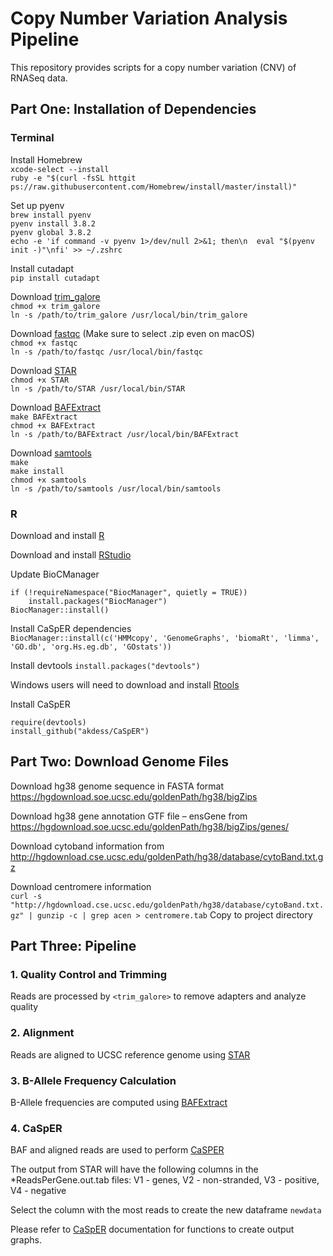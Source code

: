 # Copy Number Variation Analysis Pipeline

This repository provides scripts for a copy number variation (CNV) of RNASeq data.

## Part One: Installation of Dependencies

### Terminal
Install Homebrew  
`xcode-select --install`  
`ruby -e "$(curl -fsSL httgit ps://raw.githubusercontent.com/Homebrew/install/master/install)"`

Set up pyenv  
`brew install pyenv`   
`pyenv install 3.8.2`  
`pyenv global 3.8.2`  
`echo -e 'if command -v pyenv 1>/dev/null 2>&1; then\n  eval "$(pyenv init -)"\nfi' >> ~/.zshrc`

Install cutadapt  
`pip install cutadapt`  

Download [trim_galore](https://github.com/FelixKrueger/TrimGalore/releases)  
`chmod +x trim_galore`  
`ln -s /path/to/trim_galore /usr/local/bin/trim_galore`  

Download [fastqc](https://www.bioinformatics.babraham.ac.uk/projects/download.html#fastqc) (Make sure to select .zip even on macOS)  
`chmod +x fastqc`  
`ln -s /path/to/fastqc /usr/local/bin/fastqc`  

Download [STAR](https://github.com/alexdobin/STAR/releases)  
`chmod +x STAR`  
`ln -s /path/to/STAR /usr/local/bin/STAR`  

Download [BAFExtract](https://github.com/akdess/BAFExtract.git)  
`make BAFExtract`  
`chmod +x BAFExtract`  
`ln -s /path/to/BAFExtract /usr/local/bin/BAFExtract`  

Download [samtools](http://www.htslib.org/)  
`make`  
`make install`  
`chmod +x samtools`  
`ln -s /path/to/samtools /usr/local/bin/samtools`

### R
Download and install [R](https://cloud.r-project.org/)

Download and install [RStudio](https://rstudio.com/products/rstudio/)

Update BioCManager  

```
if (!requireNamespace("BiocManager", quietly = TRUE))
    install.packages("BiocManager")
BiocManager::install()
```

Install CaSpER dependencies  
`BiocManager::install(c('HMMcopy', 'GenomeGraphs', 'biomaRt', 'limma', 'GO.db', 'org.Hs.eg.db', 'GOstats'))`  

Install devtools
`install.packages("devtools")`  

Windows users will need to download and install [Rtools](https://cran.r-project.org/bin/windows/Rtools/)

Install CaSpER  
```
require(devtools)
install_github("akdess/CaSpER")
````

## Part Two: Download Genome Files

Download hg38 genome sequence in FASTA format https://hgdownload.soe.ucsc.edu/goldenPath/hg38/bigZips

Download hg38 gene annotation GTF file
– ensGene from https://hgdownload.soe.ucsc.edu/goldenPath/hg38/bigZips/genes/

Download cytoband information from http://hgdownload.cse.ucsc.edu/goldenPath/hg38/database/cytoBand.txt.gz

Download centromere information   
`curl -s "http://hgdownload.cse.ucsc.edu/goldenPath/hg38/database/cytoBand.txt.gz" | gunzip -c | grep acen > centromere.tab`
Copy to project directory

## Part Three: Pipeline

### 1. Quality Control and Trimming

Reads are processed by `<trim_galore>` to remove adapters and analyze quality

### 2. Alignment

Reads are aligned to UCSC reference genome using [STAR](https://github.com/alexdobin/STAR)

### 3. B-Allele Frequency Calculation

B-Allele frequencies are computed using [BAFExtract](https://github.com/akdess/BAFEXtract)

### 4. CaSpER

BAF and aligned reads are used to perform [CaSPER](https://github.com/akdess/CaSPER)

The output from STAR will have the following columns in the *ReadsPerGene.out.tab files:
V1 - genes, V2 - non-stranded, V3 - positive, V4 - negative

Select the column with the most reads to create the new dataframe `newdata`

Please refer to [CaSpER](https://rpubs.com/akdes/578955) documentation for functions to create output graphs.
